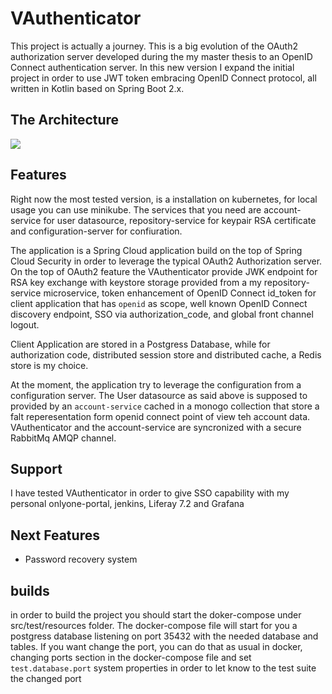 # VAuthenticator

This project is actually a journey. This is a big evolution of the OAuth2 authorization server 
developed during the my master thesis to an OpenID Connect authentication server.
In this new version I expand the initial project in order to use JWT token embracing OpenID Connect protocol,
all written in Kotlin based on Spring Boot 2.x. 

## The Architecture

![](https://github.com/mrFlick72/vauthenticator/blob/master/images/vauhenticator-architecture.png)

## Features
Right now the most tested version, is a installation on kubernetes, for local usage you can use minikube. 
The services that you need are account-service for user datasource, repository-service for keypair RSA certificate and configuration-server for confiuration.

The application is a Spring Cloud application build on the top of Spring Cloud Security in order to leverage the typical 
OAuth2 Authorization server. On the top of OAuth2 feature the VAuthenticator provide JWK endpoint for RSA key exchange 
with keystore storage provided from a my repository-service microservice, token enhancement of OpenID Connect id_token for client application 
that has `openid` as scope, well known OpenID Connect discovery endpoint, SSO via authorization_code, and global front channel logout. 

Client Application are stored in a Postgress Database, while for authorization code, distributed session store and 
distributed cache, a Redis store is my choice. 

At the moment, the application try to leverage the configuration from a configuration server.
The User datasource as said above is supposed to provided by an `account-service` cached in a monogo collection that store a falt reperesentation form 
openid connect point of view teh account data. VAuthenticator and the account-service are syncronized with a secure RabbitMq AMQP channel.

## Support

I have tested VAuthenticator in order to give SSO capability with my personal onlyone-portal, jenkins, Liferay 7.2 and Grafana 
 
## Next Features
* Password recovery system

## builds
in order to build the project you should start the doker-compose under src/test/resources folder.
The docker-compose file will start for you a postgress database listening on port 35432 with the needed database and tables. 
If you want change the port, you can do that as usual in docker, changing ports section in the docker-compose file and set `test.database.port` system properties 
in order to let know to the test suite the changed port 